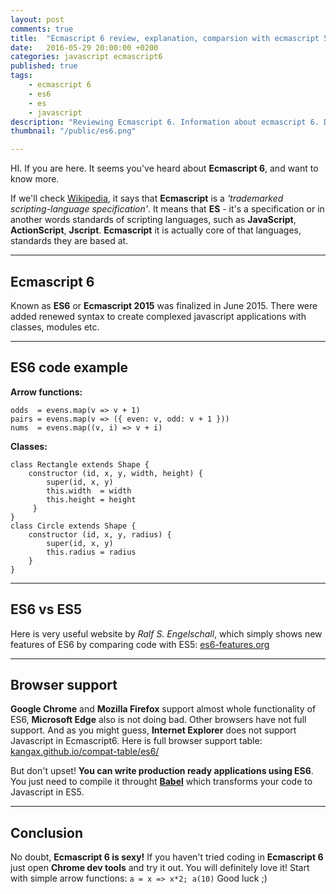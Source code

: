 ```yaml
---
layout: post
comments: true
title:  "Ecmascript 6 review, explanation, comparsion with ecmascript 5"
date:   2016-05-29 20:00:00 +0200
categories: javascript ecmascript6
published: true
tags: 
    - ecmascript 6
    - es6
    - es
    - javascript
description: "Reviewing Ecmascript 6. Information about ecmascript 6. Differences between ecmascript 5 and ecmascript 6. ES6 code examples. Showing browser support for Ecmascript 2015."
thumbnail: "/public/es6.png"

---
```



HI. If you are here. It seems you've heard about **Ecmascript 6**, and want to know more.

If we'll check [Wikipedia](https://en.wikipedia.org/wiki/ECMAScript), it says that **Ecmascript** is a _'trademarked scripting-language specification'_.
It means that **ES** - it's a specification or in another words standards of scripting languages, such as **JavaScript**, **ActionScript**, **Jscript**. 
**Ecmascript** it is actually core of that languages, standards they are based at.<!--more-->

___

## Ecmascript 6

Known as **ES6** or **Ecmascript 2015** was finalized in June 2015. There were added renewed syntax to create complexed javascript applications with classes, modules etc.

___

## ES6 code example


**Arrow functions:**

    odds  = evens.map(v => v + 1)
    pairs = evens.map(v => ({ even: v, odd: v + 1 }))
    nums  = evens.map((v, i) => v + i)



**Classes:**

    class Rectangle extends Shape {
        constructor (id, x, y, width, height) {
            super(id, x, y)
            this.width  = width
            this.height = height
         }
    }
    class Circle extends Shape {
        constructor (id, x, y, radius) {
            super(id, x, y)
            this.radius = radius
        }
    }

___

## ES6 vs ES5

Here is very useful website by _Ralf S. Engelschall_, which simply shows new features of ES6 by comparing code with ES5:
[es6-features.org](http://es6-features.org)

___

## Browser support

**Google Chrome** and **Mozilla Firefox** support almost whole functionality of ES6, **Microsoft Edge** also is not doing bad. 
Other browsers have not full support. And as you might guess, **Internet Explorer** does not support Javascript in Ecmascript6.
Here is full browser support table: [kangax.github.io/compat-table/es6/](https://kangax.github.io/compat-table/es6/)

But don't upset! **You can write production ready applications using ES6**. You just need to compile it throught **[Babel](https://babeljs.io/)**
which transforms your code to Javascript in ES5.

___

## Conclusion

No doubt, **Ecmascript 6 is sexy!**
If you haven't tried coding in **Ecmascript 6** just open **Chrome dev tools** and try it out. You will definitely love it!
Start with simple arrow functions: `a = x => x*2; a(10)`
Good luck ;)